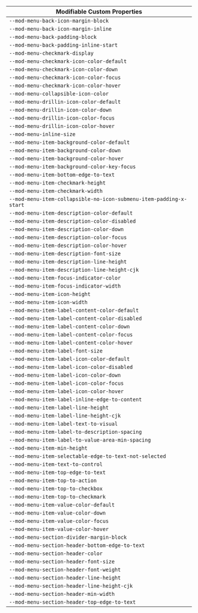 | Modifiable Custom Properties                                       |
| ------------------------------------------------------------------ |
| `--mod-menu-back-icon-margin-block`                                |
| `--mod-menu-back-icon-margin-inline`                               |
| `--mod-menu-back-padding-block`                                    |
| `--mod-menu-back-padding-inline-start`                             |
| `--mod-menu-checkmark-display`                                     |
| `--mod-menu-checkmark-icon-color-default`                          |
| `--mod-menu-checkmark-icon-color-down`                             |
| `--mod-menu-checkmark-icon-color-focus`                            |
| `--mod-menu-checkmark-icon-color-hover`                            |
| `--mod-menu-collapsible-icon-color`                                |
| `--mod-menu-drillin-icon-color-default`                            |
| `--mod-menu-drillin-icon-color-down`                               |
| `--mod-menu-drillin-icon-color-focus`                              |
| `--mod-menu-drillin-icon-color-hover`                              |
| `--mod-menu-inline-size`                                           |
| `--mod-menu-item-background-color-default`                         |
| `--mod-menu-item-background-color-down`                            |
| `--mod-menu-item-background-color-hover`                           |
| `--mod-menu-item-background-color-key-focus`                       |
| `--mod-menu-item-bottom-edge-to-text`                              |
| `--mod-menu-item-checkmark-height`                                 |
| `--mod-menu-item-checkmark-width`                                  |
| `--mod-menu-item-collapsible-no-icon-submenu-item-padding-x-start` |
| `--mod-menu-item-description-color-default`                        |
| `--mod-menu-item-description-color-disabled`                       |
| `--mod-menu-item-description-color-down`                           |
| `--mod-menu-item-description-color-focus`                          |
| `--mod-menu-item-description-color-hover`                          |
| `--mod-menu-item-description-font-size`                            |
| `--mod-menu-item-description-line-height`                          |
| `--mod-menu-item-description-line-height-cjk`                      |
| `--mod-menu-item-focus-indicator-color`                            |
| `--mod-menu-item-focus-indicator-width`                            |
| `--mod-menu-item-icon-height`                                      |
| `--mod-menu-item-icon-width`                                       |
| `--mod-menu-item-label-content-color-default`                      |
| `--mod-menu-item-label-content-color-disabled`                     |
| `--mod-menu-item-label-content-color-down`                         |
| `--mod-menu-item-label-content-color-focus`                        |
| `--mod-menu-item-label-content-color-hover`                        |
| `--mod-menu-item-label-font-size`                                  |
| `--mod-menu-item-label-icon-color-default`                         |
| `--mod-menu-item-label-icon-color-disabled`                        |
| `--mod-menu-item-label-icon-color-down`                            |
| `--mod-menu-item-label-icon-color-focus`                           |
| `--mod-menu-item-label-icon-color-hover`                           |
| `--mod-menu-item-label-inline-edge-to-content`                     |
| `--mod-menu-item-label-line-height`                                |
| `--mod-menu-item-label-line-height-cjk`                            |
| `--mod-menu-item-label-text-to-visual`                             |
| `--mod-menu-item-label-to-description-spacing`                     |
| `--mod-menu-item-label-to-value-area-min-spacing`                  |
| `--mod-menu-item-min-height`                                       |
| `--mod-menu-item-selectable-edge-to-text-not-selected`             |
| `--mod-menu-item-text-to-control`                                  |
| `--mod-menu-item-top-edge-to-text`                                 |
| `--mod-menu-item-top-to-action`                                    |
| `--mod-menu-item-top-to-checkbox`                                  |
| `--mod-menu-item-top-to-checkmark`                                 |
| `--mod-menu-item-value-color-default`                              |
| `--mod-menu-item-value-color-down`                                 |
| `--mod-menu-item-value-color-focus`                                |
| `--mod-menu-item-value-color-hover`                                |
| `--mod-menu-section-divider-margin-block`                          |
| `--mod-menu-section-header-bottom-edge-to-text`                    |
| `--mod-menu-section-header-color`                                  |
| `--mod-menu-section-header-font-size`                              |
| `--mod-menu-section-header-font-weight`                            |
| `--mod-menu-section-header-line-height`                            |
| `--mod-menu-section-header-line-height-cjk`                        |
| `--mod-menu-section-header-min-width`                              |
| `--mod-menu-section-header-top-edge-to-text`                       |
